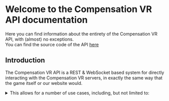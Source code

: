 # Welcome to the Compensation VR API documentation  
Here you can find information about the entirety of the Compensation VR API, with (almost) no exceptions.  
You can find the source code of the API [here](https://github.com/bubby932/VigorXRAPI)  

## Introduction  
The Compensation VR API is a REST & WebSocket based system for directly interacting with the Compensation VR servers, in exactly
the same way that the game itself or our website would.  
  
<details>  
    <summary>This allows for a number of use cases, including, but not limited to:</summary>  
    <ul>
        <li>Fetching data about a user, such as their username, ID, or bio.</li>
        <li>Gifting users items.</li>
        <li>Making purchases without logging into the game.</li>
        <li>Sending messages automatically, in the vein of a Discord bot.</li>
        <li>(Coming Soon) Manually downloading, modifying, and reuploading room saves to allow for more advanced operations.</li>
    </ul>
</details>  